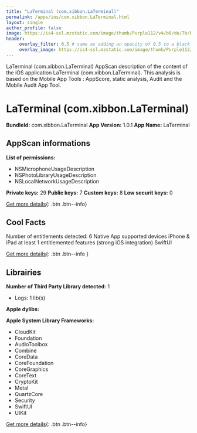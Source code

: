 ```yaml
---
title: "LaTerminal (com.xibbon.LaTerminal)"
permalink: /apps/ios/com.xibbon.LaTerminal.html
layout: single
author_profile: false
image: https://is4-ssl.mzstatic.com/image/thumb/Purple112/v4/b0/de/7b/b0de7b79-bab7-a6c7-6e2e-9835b81b84ab/AppIcon-0-1x_U007emarketing-0-7-0-85-220.png/512x512bb.jpg
header: 
     overlay_filter: 0.5 # same as adding an opacity of 0.5 to a black background
     overlay_image: https://is4-ssl.mzstatic.com/image/thumb/Purple112/v4/b0/de/7b/b0de7b79-bab7-a6c7-6e2e-9835b81b84ab/AppIcon-0-1x_U007emarketing-0-7-0-85-220.png/512x512bb.jpg
---
```

LaTerminal (com.xibbon.LaTerminal) AppScan description of the content of the iOS application LaTerminal (com.xibbon.LaTerminal). This analysis is based on the Mobile App Tools : AppScore, static analysis, Audit and the Mobile Audit App Tool.

# LaTerminal (com.xibbon.LaTerminal)

**BundleId:** com.xibbon.LaTerminal
**App Version:** 1.0.1
**App Name:** LaTerminal


## AppScan informations 

**List of permissions:** 
- NSMicrophoneUsageDescription
- NSPhotoLibraryUsageDescription
- NSLocalNetworkUsageDescription
  
  
**Private keys:** 29
**Public keys:** 7
**Custom keys:** 8
**Low securit keys:** 0
  
[Get more details](/pricing.html){: .btn .btn--info}

## Cool Facts

Number of entitlements detected: 6
Native App
supported devices iPhone & iPad
at least 1 entitlemented features (strong iOS integration)
SwiftUI
  
[Get more details](/pricing.html){: .btn .btn--info }

## Librairies 
**Number of Third Party Library detected:** 1
- Logs: 1 lib(s)


**Apple dylibs:**


**Apple System Library Frameworks:**
- CloudKit
- Foundation
- AudioToolbox
- Combine
- CoreData
- CoreFoundation
- CoreGraphics
- CoreText
- CryptoKit
- Metal
- QuartzCore
- Security
- SwiftUI
- UIKit


  
[Get more details](/pricing.html){: .btn .btn--info}

